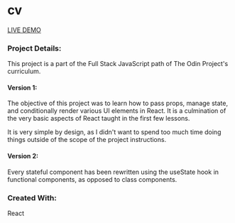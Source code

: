 # cv

[LIVE DEMO](https://nekoliav.github.io/cv/)

<h3>Project Details:</h3>
<p>This project is a part of the Full Stack JavaScript path of The Odin Project's curriculum.</p>

<h4>Version 1:</h4>

<p>The objective of this project was to learn how to pass props, manage state, and conditionally render various UI elements in React. It is a culmination of the very basic aspects of React taught in the first few lessons.</p>
<p>It is very simple by design, as I didn't want to spend too much time doing things outside of the scope of the project instructions.</p>

<h4>Version 2:</h4>

Every stateful component has been rewritten using the useState hook in functional components, as opposed to class components.

<h3>Created With:</h3>
React
